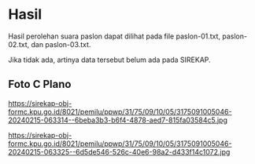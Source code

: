 # Hasil

Hasil perolehan suara paslon dapat dilihat pada file paslon-01.txt, paslon-02.txt, dan paslon-03.txt.

Jika tidak ada, artinya data tersebut belum ada pada SIREKAP.

## Foto C Plano

https://sirekap-obj-formc.kpu.go.id/8021/pemilu/ppwp/31/75/09/10/05/3175091005046-20240215-063314--6beba3b3-b6f4-4878-aed7-815fa03584c5.jpg

https://sirekap-obj-formc.kpu.go.id/8021/pemilu/ppwp/31/75/09/10/05/3175091005046-20240215-063325--6d5de546-526c-40e6-98a2-d433f14c1072.jpg
